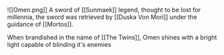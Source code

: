 ![[Omen.png]]
A sword of [[Sunmaek]] legend, thought to be lost for millennia, the sword was retrieved by [[Duska Von Mori]] under the guidance of [[Mortos]]. 

When brandished in the name of [[The Twins]], Omen shines with a bright light capable of blinding it's enemies 